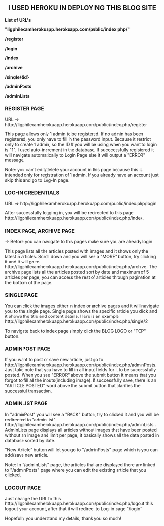 <h2 align="center"> I USED HEROKU IN DEPLOYING THIS BLOG SITE </h2>

<p> <b> List of URL's </b> </p>
<p> <b> "ligphilexamherokuapp.herokuapp.com/public/index.php/" </b> </p>

<p> <b> /register </b> </p>
<p> <b> /login </b> </p>
<p> <b> /index </b> </p>
<p> <b> /archive </b> </p>
<p> <b> /single/{id} </b> </p>
<p> <b> /adminPosts </b> </p>
<p> <b> /adminLists </b> </p>

<h3> REGISTER PAGE </h3 >
<p> URL => http://ligphilexamherokuapp.herokuapp.com/public/index.php/register </p>
<p> This page allows only 1 admin to be registered. If no admin has been registered, you only have to fill in the password input. Because it restrict only to create 1 admin, so the ID # you will be using when you want to login is "1". I used auto-increment in the database. If succcessfully registered it will navigate automatically to Login Page else it will output a "ERROR" message. <p>
<p>
 Note: you can't edit/delete your account in this page because this is intended only for registration of 1 admin. If you already have an account just skip this and go to Log-In page.
</p>

<h3> LOG-IN CREDENTIALS </h3>

<p> URL => http://ligphilexamherokuapp.herokuapp.com/public/index.php/login </p>

<p> 
    After successfully logging in, you will be redirected to this page http://ligphilexamherokuapp.herokuapp.com/public/index.php/index. 
</p>

<h3> INDEX PAGE, ARCHIVE PAGE </h3>
<p> -> Before you can navigate to this pages make sure you are already login </p>
<p>
    This page lists all the articles posted with images and it shows only the latest 5 articles. Scroll down and you will see a "MORE" button, try clicking it and it will go to http://ligphilexamherokuapp.herokuapp.com/public/index.php/archive. The archive page lists all the articles posted sort by date and maximum of 5 articles per page, you can access the rest of articles through pagination at the bottom of the page. 
</p>

<h3> SINGLE PAGE </h3>
<p> You can click the images either in index or archive pages and it will navigate you to the single page. Single page shows the specific article you click and it shows the title and content details. Here is an example  http://ligphilexamherokuapp.herokuapp.com/public/index.php/single/2 </p>

<p> To navigate back to index page simply click the BLOG LOGO or "TOP" button. </p>

<h3> ADMINPOST PAGE </h3>

<p> If you want to post or save new article, just go to http://ligphilexamherokuapp.herokuapp.com/public/index.php/adminPosts. Just take note that you have to fill in all input fields for it to be successfully posted. When you see "ERROR" above the submit button it means that you forgot to fill all the inputs(including image). If successfully save, there is an "ARTICLE POSTED" word above the submit button that clarifies the successful transaction. </p>

<h3> ADMINLIST PAGE </h3>

<p> In "adminPost" you will see a "BACK" button, try to clicked it and you will be redirected to "adminList" http://ligphilexamherokuapp.herokuapp.com/public/index.php/adminLists . AdminLists page displays all articles without images that have been posted without an image and limit per page, it basically shows all the data posted in database sorted by date. </p> <p> "New Article" button will let you go to "/adminPosts" page which is you can add/save new article.<p>

<p> Note: In "/adminLists" page, the articles that are displayed there are linked to "/adminPosts" page where you can edit the existing article that you clicked. </p>

<h3> LOGOUT PAGE </h3>
<p> Just change the URL to this http://ligphilexamherokuapp.herokuapp.com/public/index.php/logout this logout your account, after that it will redirect to Log-in page "/login" </p>

<p> Hopefully you understand my details, thank you so much! </p>


